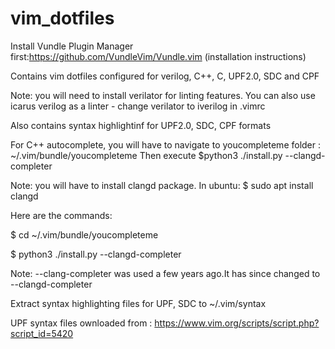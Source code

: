 # vim_dotfiles

Install Vundle Plugin Manager first:https://github.com/VundleVim/Vundle.vim (installation instructions)


Contains vim dotfiles configured for verilog, C++, C, UPF2.0, SDC and CPF


Note: you will need to install verilator for linting features.
You can also use icarus verilog as a linter - change verilator to iverilog in .vimrc


Also contains syntax highlightinf for UPF2.0, SDC, CPF formats 


For C++ autocomplete, you will have to navigate to youcompleteme folder : ~/.vim/bundle/youcompleteme
Then execute $python3 ./install.py --clangd-completer 

Note: you will have to install clangd package. In ubuntu: $ sudo apt install clangd


Here are the commands:

$ cd ~/.vim/bundle/youcompleteme

$ python3 ./install.py --clangd-completer

Note: --clang-completer was used a few years ago.It has since changed to --clangd-completer


Extract syntax highlighting files for UPF, SDC to ~/.vim/syntax

UPF syntax files ownloaded from : https://www.vim.org/scripts/script.php?script_id=5420

